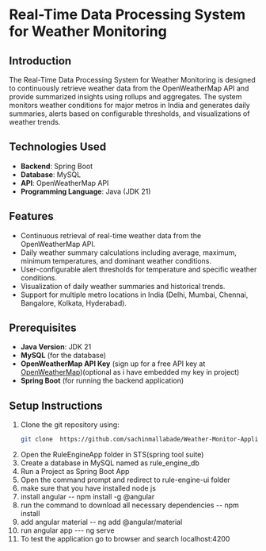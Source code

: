 # Real-Time Data Processing System for Weather Monitoring

## Introduction
The Real-Time Data Processing System for Weather Monitoring is designed to continuously retrieve weather data from the OpenWeatherMap API and provide summarized insights using rollups and aggregates. The system monitors weather conditions for major metros in India and generates daily summaries, alerts based on configurable thresholds, and visualizations of weather trends.

## Technologies Used
- **Backend**: Spring Boot
- **Database**: MySQL
- **API**: OpenWeatherMap API
- **Programming Language**: Java (JDK 21)

## Features
- Continuous retrieval of real-time weather data from the OpenWeatherMap API.
- Daily weather summary calculations including average, maximum, minimum temperatures, and dominant weather conditions.
- User-configurable alert thresholds for temperature and specific weather conditions.
- Visualization of daily weather summaries and historical trends.
- Support for multiple metro locations in India (Delhi, Mumbai, Chennai, Bangalore, Kolkata, Hyderabad).

## Prerequisites
- **Java Version**: JDK 21
- **MySQL** (for the database)
- **OpenWeatherMap API Key** (sign up for a free API key at [OpenWeatherMap](https://openweathermap.org/))(optional as i have embedded my key in project)
- **Spring Boot** (for running the backend application)

## Setup Instructions
1. Clone the git repository using:
   ```bash
   git clone  https://github.com/sachinmallabade/Weather-Monitor-Application.git
   
2. Open the RuleEngineApp folder in STS(spring tool suite)
3. Create a database in MySQL named as rule_engine_db
4. Run a Project as Spring Boot App
5. Open the command prompt and redirect to rule-engine-ui folder
6. make sure that you have installed node js
7. install angular -- npm install -g @angular
8. run the command to download all necessary dependencies -- npm install
9. add angular material -- ng add @angular/material
10. run angular app --- ng serve
11. To test the application go to browser and search localhost:4200
